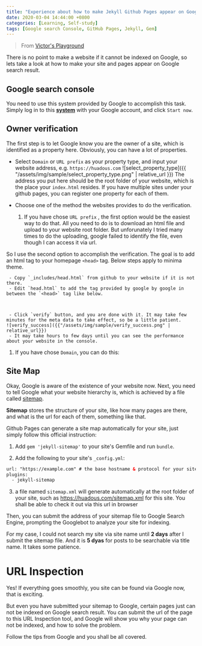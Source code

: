 ```yaml
---
title: "Experience about how to make Jekyll Github Pages appear on Google search result"
date: 2020-03-04 14:44:00 +0800
categories: [Learning, Self-study]
tags: [Google search Console, GitHub Pages, Jekyll, Gem]
---
```


>From [Victor's Playground](https://victor2code.github.io/blog/2019/07/04/jekyll-github-pages-appear-on-Google.html)


There is no point to make a website if it cannot be indexed on Google, so lets take a look at how to make your site and pages appear on Google search result.

## Google search console


You need to use this system provided by Google to accomplish this task. Simply log in to this [**system**](https://search.google.com/search-console/about) with your Google account, and click `Start now`.


## Owner verification


The first step is to let Google know you are the owner of a site, which is identified as a property here. Obviously, you can have a lot of properties.


* Select `Domain` or `URL prefix` as your property type, and input your website address, e.g. `https://huadous.com`
![select_property_type]({{ "/assets/img/sample/select_property_type.png" | relative_url }})
The address you put here should be the root folder of your website, which is the place your  `index.html` resides. If you have multiple sites under your github pages, you can register one property for each of them.


* Choose one of the method the websites provides to do the verification. 
  
  
  1. If you have chose `URL prefix` , the first option would be the easiest way to do that. All you need to do is to download an html file and upload to your website root folder. But unforunately I tried many times to do the uploading, google failed to identify the file, even though I can access it via url. 
   
So I use the second option to accomplish the verification. The goal is to add an html tag to your homepage `<head>` tag. Below steps apply to minima theme.

     - Copy `_includes/head.html` from github to your website if it is not there.
     - Edit `head.html` to add the tag provided by google by google in between the `<head>` tag like below.
       


     - Click `verify` button, and you are done with it. It may take few minutes for the meta data to take effect, so be a little patient.  
    ![verify_success]({{"/assets/img/sample/verify_success.png" | relative_url}})
     - It may take hours to few days until you can see the performance about your website in the console.



  1. If you have chose `Domain`, you can do this: 


## Site Map

Okay, Google is aware of the existence of your website now. Next, you need to tell Google what your website hierarchy is, which is achieved by a file called [sitemap](https://github.com/jekyll/jekyll-sitemap).

**Sitemap** stores the structure of your site, like how many pages are there, and what is the url for each of them, something like that.

Github Pages can generate a site map automatically for your site, just simply follow this official instruction:

1. Add `gem 'jekyll-sitemap'` to your site's Gemfile and run `bundle`.

2. Add the following to your site's `_config.yml`:

```html
url: "https://example.com" # the base hostname & protocol for your site
plugins:
  - jekyll-sitemap
```

3. a file named `sitemap.xml` will generate automatically at the root folder of your site, such as https://huadous.com/sitemap.xml for this site. You shall be able to check it out via this url in browser

Then, you can submit the address of your sitemap file to Google Search Engine, prompting the Googlebot to analyze your site for indexing.

For my case, I could not search my site via site name until **2 days** after I submit the sitemap file. And it is **5 dyas** for posts to be searchable via title name. It takes some patience.


# URL Inspection

Yes! If everything goes smoothly, you site can be found via Google now, that is exciting.

But even you have submitted your sitemap to Google, certain pages just can not be indexed on Google search result. You can submit the url of the page to this URL Inspection tool, and Google will show you why your page can not be indexed, and how to solve the problem.

Follow the tips from Google and you shall be all covered.
